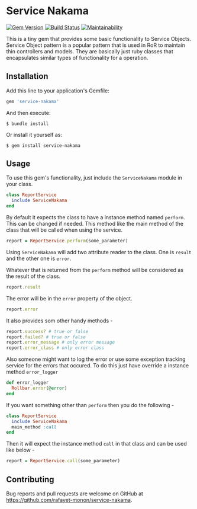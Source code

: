 # Service Nakama
[![Gem Version](https://badge.fury.io/rb/service-nakama.svg)](https://badge.fury.io/rb/service-nakama)
[![Build Status](https://travis-ci.org/rafayet-monon/service-nakama.svg?branch=master)](https://travis-ci.org/rafayet-monon/service-nakama)
[![Maintainability](https://api.codeclimate.com/v1/badges/5cc27bf49dbb442d24f6/maintainability)](https://codeclimate.com/github/rafayet-monon/service-nakama/maintainability)

This is a tiny gem that provides some basic functionality to Service Objects. Service Object pattern is a popular
 pattern that is used in RoR to maintain thin controllers and models. They are basically just ruby classes that
  encapsulates similar types of functionality for a operation.
## Installation

Add this line to your application's Gemfile:

```ruby
gem 'service-nakama'
```

And then execute:

    $ bundle install

Or install it yourself as:

    $ gem install service-nakama

## Usage

To use this gem's functionality, just include the `ServiceNakama` module in your class.

```ruby
class ReportService
  include ServiceNakama
end
```
By default it expects the class to have a instance method named `perform`. This can be changed if needed. This method
 like the main method of the class that will be called when using the service.
 ```ruby
 report = ReportService.perform(some_parameter)
 ```
Using `ServiceNakama` will add two attribute reader to the class. One is `result` and the other one is `error`.

Whatever that is returned from the `perform` method will be considered as the result of the class.
 ```ruby
 report.result
 ```
The error will be in the `error` property of the object.
 ```ruby
 report.error
 ```
It also provides som other handy methods -
 ```ruby
 report.success? # true or false
 report.failed? # true or false
 report.error_message # only error message
 report.error_class # only error class
 ```
Also someone might want to log the error or use some exception tracking service for the errors that occured. To do
 this just have override a instance method `error_logger`
 ```ruby
def error_logger
   Rollbar.error(@error)
end
 ```
If you want something other than `perform` then you do the following -
```ruby
class ReportService
  include ServiceNakama
  main_method :call
end
```
Then it will expect the instance method `call` in that class and can be used like below -
 ```ruby
 report = ReportService.call(some_parameter)
 ```

## Contributing

Bug reports and pull requests are welcome on GitHub at https://github.com/rafayet-monon/service-nakama.


